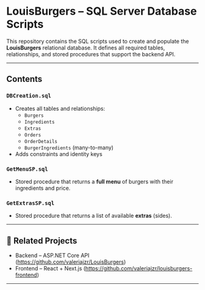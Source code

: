 # LouisBurgers – SQL Server Database Scripts

This repository contains the SQL scripts used to create and populate the **LouisBurgers** relational database. It defines all required tables, relationships, and stored procedures that support the backend API.

---

## Contents

### `DBCreation.sql`
- Creates all tables and relationships:
  - `Burgers`
  - `Ingredients`
  - `Extras`
  - `Orders`
  - `OrderDetails`
  - `BurgerIngredients` (many-to-many)
- Adds constraints and identity keys

### `GetMenuSP.sql`
- Stored procedure that returns a **full menu** of burgers with their ingredients and price.

### `GetExtrasSP.sql`
- Stored procedure that returns a list of available **extras** (sides).
  
---

## 📌 Related Projects

- Backend – ASP.NET Core API (https://github.com/valeriajzr/LouisBurgers)
- Frontend – React + Next.js (https://github.com/valeriajzr/louisburgers-frontend)

---
